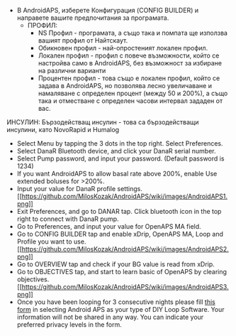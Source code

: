 * В AndroidAPS, изберете Конфигурация (CONFIG BUILDER) и направете вашите предпочитания за програмата.
    * ПРОФИЛ:
      * NS Профил - програмата, а също така и помпата ще използва вашият профил от Найтскаут.
      * Обикновен профил - най-опростеният локален профил.
      * Локален профил - профил с повече възможности, който се настройва само в AndroidAPS, без възможност за избиране на различни варианти
      * Процентен профил - това също е локален профил, който се задава в AndroidAPS, но позволява лесно увеличаване и намаляване с определен процент (между 50 и 200%), а също така и отместване с определен часови интервал зададен от вас.

ИНСУЛИН:
Бързодействащ инсулин - това са бързодействащи инсулини, като NovoRapid и Humalog

* Select Menu by tapping the 3 dots in the top right. Select Preferences.
* Select DanaR Bluetooth device, and click your DanaR serial number.
* Select Pump password, and input your password. (Default password is 1234)
* If you want AndroidAPS to allow basal rate above 200%, enable Use extended boluses for >200%.
* Input your value for DanaR profile settings.
[[https://github.com/MilosKozak/AndroidAPS/wiki/images/AndroidAPS1.png]]
* Exit Preferences, and go to DANAR tap. Click bluetooth icon in the top right to connect with DanaR pump.
* Go to Preferences, and input your value for OpenAPS MA field.
* Go to CONFIG BUILDER tap and enable xDrip, OpenAPS MA, Loop and Profile you want to use.
[[https://github.com/MilosKozak/AndroidAPS/wiki/images/AndroidAPS2.png]]
* Go to OVERVIEW tap and check if your BG value is read from xDrip.
* Go to OBJECTIVES tap, and start to learn basic of OpenAPS by clearing objectives.
[[https://github.com/MilosKozak/AndroidAPS/wiki/images/AndroidAPS3.png]]
* Once you have been looping for 3 consecutive nights please fill [this form](http://bit.ly/nowlooping) in selecting Android APS as your type of DIY Loop Software.  Your information will not be shared in any way. You can indicate your preferred privacy levels in the form.